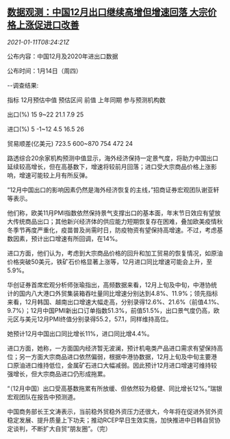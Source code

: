 <!--1610355311000-->
[数据观测：中国12月出口继续高增但增速回落 大宗价格上涨促进口改善](https://cn.reuters.com/article/poll-china-dec-export-import-0111-idCNKBS29G0OA)
------

<div><i>2021-01-11T08:24:21Z</i></div><p>公布内容：中国12月及2020年进出口数据</p><p>公布时间：1月14日（周四）</p><p>--调查结果:</p><p>指标 12月预估中值 预估区间 前值 上年同期 参与预测机构数</p><p>出口(%) 15 9~22 21.1 7.9 25</p><p>进口(%) 5 -1~12 4.5 16.5 26</p><p>贸易顺差(亿美元) 723.5 600~870 754 472 24</p><p>路透综合20余家机构预测中值显示，海外经济保持一定景气度，将助力中国出口延续较高增长，但在高基数下，增速将较前月回落；进口受大宗商品价格上涨影响，增速可能较上月有所反弹。</p><p>“12月中国出口的影响因素仍然是海外经济恢复的主线，”招商证券宏观团队谢亚轩等表示。</p><p>他们称，欧美11月PMI指数依然保持景气支撑出口的基本面，年末节日效应有望放大传统商品出口；其他新兴经济体的供应能力短期恢复存在困难，叠加欧美疫情秋冬季节再度严重化，疫苗普及尚需时日，防疫物资有望保持高增速。不过，考虑基数因素，预计出口增速有所回调，在14%。</p><p>进口方面，他们认为，考虑到大宗商品价格的回升和加工贸易的恢复情况，如原油价格突破50美元，铁矿石价格显著上涨等，12月进口同比增速可能会上升，至5.9%。</p><p>华创证券首席宏观分析师张瑜指出，高频数据来看，12月上旬及中旬，中港协统计的国内八大港口外贸集装箱吞吐量同比增速分别达到4.8%、11.9%；领先指标来看，12月韩国、越南出口增速大幅走高，分别录得12.6%、21.6%（前值4.1%、9.7%）；12月中国PMI新出口订单指数51.3%，前值51.5%，出口景气度仍高，欧元区与美元12月PMI终值分别录得55.2，57.1，同样维持高位。</p><p>她预计12月中国出口同比增长11%，进口同比增4.4%。</p><p>进口方面，她称，一方面国内经济暂无波澜，预计机电类产品进口需求有望保持高位；另一方面大宗商品进口依然偏弱，根据中港协数据，12月上旬及中旬主要港口原油进口维持低位，金属矿石进口大幅减弱。因此预计12月进口增速可维持较强增长，但大宗商品进口仍形成拖累。</p><p>“（12月中国）出口受高基数拖累有所放缓、但依然较为稳健、同比增长12%。”瑞银宏观团队在报告中预测道。</p><p>中国商务部长王文涛表示，当前稳外贸稳外资压力还很大，今年将在促进外贸外资稳定发展、提升质量上下功夫；推动RCEP早日生效实施，加快推进中日韩自贸协定谈判，不断扩大自贸“朋友圈”。（完）</p>
